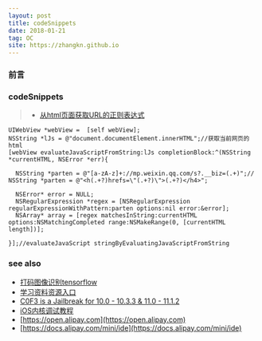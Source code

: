 ```yaml
---
layout: post
title: codeSnippets
date: 2018-01-21
tag: OC
site: https://zhangkn.github.io
---
```



### 前言



### codeSnippets


>* [从html页面获取URL的正则表达式](https://github.com/zhangkn/KNcodeSnippets/blob/master/KNcodeSnippets/KNRegex.m)

```
UIWebView *webView =  [self webView];
NSString *lJs = @"document.documentElement.innerHTML";//获取当前网页的html
[webView evaluateJavaScriptFromString:lJs completionBlock:^(NSString *currentHTML, NSError *err){

  NSString *parten = @"[a-zA-z]+://mp.weixin.qq.com/s?.__biz=(.+)";//       	NSString *parten = @"<h(.+?)hrefs=\"(.+?)\">(.+?)</h4>";

  NSError* error = NULL;
  NSRegularExpression *regex = [NSRegularExpression regularExpressionWithPattern:parten options:nil error:&error];
  NSArray* array = [regex matchesInString:currentHTML options:NSMatchingCompleted range:NSMakeRange(0, [currentHTML length])];

}];//evaluateJavaScript stringByEvaluatingJavaScriptFromString
```




### see also
- [ 打码图像识别tensorflow](https://github.com/tensorflow)
- [学习资料资源入口](http://iosre.com/t/topic/4680)
- [C0F3 is a Jailbreak for 10.0 - 10.3.3 & 11.0 - 11.1.2](https://github.com/zhangkn/C0F3.git)
- [iOS内核调试教程](http://jaq.alibaba.com/community/art/show?spm=a313e.7916642.220000NaN1.3.50a8eb88EUySUE&articleid=1320)
- [https://open.alipay.com](https://open.alipay.com)
- [https://docs.alipay.com/mini/ide](https://docs.alipay.com/mini/ide)
